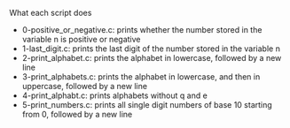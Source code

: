 What each script does

- 0-positive_or_negative.c: prints whether the number stored in the variable n is positive or negative
- 1-last_digit.c: prints the last digit of the number stored in the variable n
- 2-print_alphabet.c: prints the alphabet in lowercase, followed by a new line
- 3-print_alphabets.c: prints the alphabet in lowercase, and then in uppercase, followed by a new line
- 4-print_alphabt.c: prints alphabets without q and e
- 5-print_numbers.c: prints all single digit numbers of base 10 starting from 0, followed by a new line
